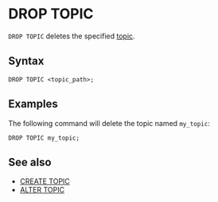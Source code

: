 # DROP TOPIC

`DROP TOPIC` deletes the specified [topic](../../../concepts/topic.md).

## Syntax

```yql
DROP TOPIC <topic_path>;
```

## Examples

The following command will delete the topic named `my_topic`:

```yql
DROP TOPIC my_topic;
```

## See also

* [CREATE TOPIC](create-topic.md)
* [ALTER TOPIC](alter-topic.md)
